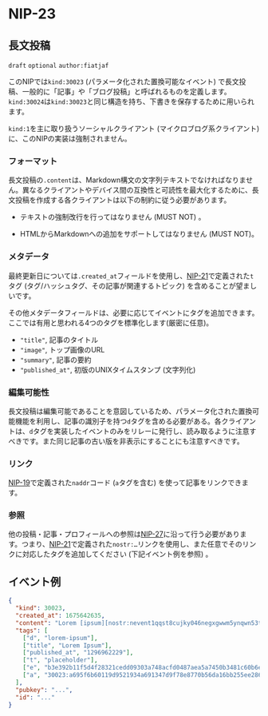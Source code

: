NIP-23
======

長文投稿
-----------------

`draft` `optional` `author:fiatjaf`

このNIPでは`kind:30023` (パラメータ化された置換可能なイベント) で長文投稿、一般的に「記事」や「ブログ投稿」と呼ばれるものを定義します。`kind:30024`は`kind:30023`と同じ構造を持ち、下書きを保存するために用いられます。

`kind:1`を主に取り扱うソーシャルクライアント (マイクロブログ系クライアント) に、このNIPの実装は強制されません。

### フォーマット

長文投稿の`.content`は、Markdown構文の文字列テキストでなければなりません。異なるクライアントやデバイス間の互換性と可読性を最大化するために、長文投稿を作成する各クライアントは以下の制約に従う必要があります。

- テキストの強制改行を行ってはなりません (MUST NOT) 。

- HTMLからMarkdownへの追加をサポートしてはなりません (MUST NOT)。

### メタデータ

最終更新日については`.created_at`フィールドを使用し、[NIP-21](21.md)で定義された`t`タグ (タグ/ハッシュタグ、その記事が関連するトピック) を含めることが望ましいです。

その他メタデータフィールドは、必要に応じてイベントにタグを追加できます。ここでは有用と思われる4つのタグを標準化します(厳密に任意)。

- `"title"`, 記事のタイトル
- `"image"`, トップ画像のURL
- `"summary"`, 記事の要約
- `"published_at"`, 初版のUNIXタイムスタンプ (文字列化)

### 編集可能性

長文投稿は編集可能であることを意図しているため、パラメータ化された置換可能機能を利用し、記事の識別子を持つ`d`タグを含める必要がある。各クライアントは、`d`タグを実装したイベントのみをリレーに発行し、読み取るように注意すべきです。また同じ記事の古い版を非表示にすることにも注意すべきです。

### リンク

[NIP-19](19.md)で定義された`naddr`コード (`a`タグを含む) を使って記事をリンクできます。

### 参照

他の投稿・記事・プロフィールへの参照は[NIP-27](27.md)に沿って行う必要があります。つまり、[NIP-21](21.md)で定義された`nostr:…`リンクを使用し、また任意でそのリンクに対応したタグを追加してください (下記イベント例を参照) 。

## イベント例

```json
{
  "kind": 30023,
  "created_at": 1675642635,
  "content": "Lorem [ipsum][nostr:nevent1qqst8cujky046negxgwwm5ynqwn53t8aqjr6afd8g59nfqwxpdhylpcpzamhxue69uhhyetvv9ujuetcv9khqmr99e3k7mg8arnc9] dolor sit amet, consectetur adipiscing elit, sed do eiusmod tempor incididunt ut labore et dolore magna aliqua. Ut enim ad minim veniam, quis nostrud exercitation ullamco laboris nisi ut aliquip ex ea commodo consequat. Duis aute irure dolor in reprehenderit in voluptate velit esse cillum dolore eu fugiat nulla pariatur. Excepteur sint occaecat cupidatat non proident, sunt in culpa qui officia deserunt mollit anim id est laborum.\n\nRead more at nostr:naddr1qqzkjurnw4ksz9thwden5te0wfjkccte9ehx7um5wghx7un8qgs2d90kkcq3nk2jry62dyf50k0h36rhpdtd594my40w9pkal876jxgrqsqqqa28pccpzu.",
  "tags": [
    ["d", "lorem-ipsum"],
    ["title", "Lorem Ipsum"],
    ["published_at", "1296962229"],
    ["t", "placeholder"],
    ["e", "b3e392b11f5d4f28321cedd09303a748acfd0487aea5a7450b3481c60b6e4f87", "wss://relay.example.com"],
    ["a", "30023:a695f6b60119d9521934a691347d9f78e8770b56da16bb255ee286ddf9fda919:ipsum", "wss://relay.nostr.org"]
  ],
  "pubkey": "...",
  "id": "..."
}
```
